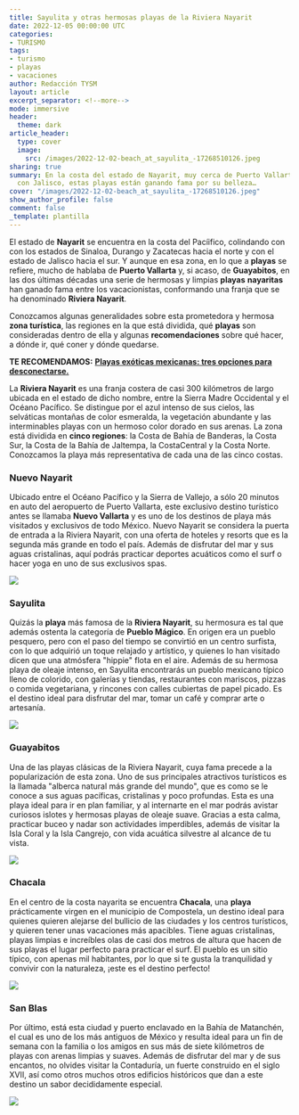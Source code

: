 ```yaml
---
title: Sayulita y otras hermosas playas de la Riviera Nayarit
date: 2022-12-05 00:00:00 UTC
categories:
- TURISMO
tags:
- turismo
- playas
- vacaciones
author: Redacción TYSM
layout: article
excerpt_separator: <!--more-->
mode: immersive
header:
  theme: dark
article_header:
  type: cover
  image:
    src: /images/2022-12-02-beach_at_sayulita_-17268510126.jpeg
sharing: true
summary: En la costa del estado de Nayarit, muy cerca de Puerto Vallarta y de la frontera
  con Jalisco, estas playas están ganando fama por su belleza…
cover: "/images/2022-12-02-beach_at_sayulita_-17268510126.jpeg"
show_author_profile: false
comment: false
_template: plantilla
---
```







El estado de **Nayarit** se encuentra en la costa del Pacíifico, colindando con con los estados de Sinaloa, Durango y Zacatecas hacia el norte y con el estado de Jalisco hacia el sur. Y aunque en esa zona, en lo que a **playas** se refiere, mucho de hablaba de **Puerto Vallarta** y, si acaso, de **Guayabitos**, en las dos últimas décadas una serie de hermosas y limpias **playas** **nayaritas** han ganado fama entre los vacacionistas, conformando una franja que se ha denominado **Riviera Nayarit**.

Conozcamos algunas generalidades sobre esta prometedora y hermosa **zona turística**, las regiones en la que está dividida, qué **playas** son consideradas dentro de ella y algunas **recomendaciones** sobre qué hacer, a dónde ir, qué coner y dónde quedarse.

**TE RECOMENDAMOS:** [**Playas exóticas mexicanas: tres opciones para desconectarse.**](https://blog.tonoysumariachi.com/turismo/2022/04/26/playas-exoticas-mexicanas-tres-opciones-para-desconectarse.html)

La **Riviera Nayarit** es una franja costera de casi 300 kilómetros de largo ubicada en el estado de dicho nombre, entre la Sierra Madre Occidental y el Océano Pacífico. Se distingue por el azul intenso de sus cielos, las selváticas montañas de color esmeralda, la vegetación abundante y las interminables playas con un hermoso color dorado en sus arenas. La zona está dividida en **cinco regiones**: la Costa de Bahía de Banderas, la Costa Sur, la Costa de la Bahía de Jaltempa, la CostaCentral y la Costa Norte. Conozcamos la playa más representativa de cada una de las cinco costas.

### Nuevo Nayarit

Ubicado entre el Océano Pacífico y la Sierra de Vallejo, a sólo 20 minutos en auto del aeropuerto de Puerto Vallarta, este exclusivo destino turístico antes se llamaba **Nuevo Vallarta** y es uno de los destinos de playa más visitados y exclusivos de todo México. Nuevo Nayarit se considera la puerta de entrada a la Riviera Nayarit, con una oferta de hoteles y resorts que es la segunda más grande en todo el país. Además de disfrutar del mar y sus aguas cristalinas, aquí podrás practicar deportes acuáticos como el surf o hacer yoga en uno de sus exclusivos spas.

![](https://upload.wikimedia.org/wikipedia/commons/thumb/0/0a/Villa_Del_Palmar_Flamingos_Nuevo_Vallarta%2C_Mexico_-_panoramio_%2816%29.jpg/1024px-Villa_Del_Palmar_Flamingos_Nuevo_Vallarta%2C_Mexico_-_panoramio_%2816%29.jpg)

### Sayulita

Quizás la **playa** más famosa de la **Riviera Nayarit**, su hermosura es tal que además ostenta la categoría de **Pueblo Mágico**. En origen era un pueblo pesquero, pero con el paso del tiempo se convirtió en un centro surfista, con lo que adquirió un toque relajado y artístico, y quienes lo han visitado dicen que una atmósfera "hippie" flota en el aire. Además de su hermosa playa de oleaje intenso, en Sayulita encontrarás un pueblo mexicano típico lleno de colorido, con galerías y tiendas, restaurantes con mariscos, pizzas o comida vegetariana, y rincones con calles cubiertas de papel picado. Es el destino ideal para disfrutar del mar, tomar un café y comprar arte o artesanía.

![](https://upload.wikimedia.org/wikipedia/commons/f/f4/Beach_Life_and_Cafe_Culture_%2817287660212%29.jpg)

### Guayabitos

Una de las playas clásicas de la Riviera Nayarit, cuya fama precede a la popularización de esta zona. Uno de sus principales atractivos turísticos es la llamada "alberca natural más grande del mundo", que es como se le conoce a sus aguas pacíficas, cristalinas y poco profundas. Esta es una playa ideal para ir en plan familiar, y al internarte en el mar podrás avistar curiosos islotes y hermosas playas de oleaje suave. Gracias a esta calma, practicar buceo y nadar son actividades imperdibles, además de visitar la Isla Coral y la Isla Cangrejo, con vida acuática silvestre al alcance de tu vista.

![](https://upload.wikimedia.org/wikipedia/commons/thumb/6/65/Rincon_de_Guayabitos_-_panoramio_%2811%29.jpg/1024px-Rincon_de_Guayabitos_-_panoramio_%2811%29.jpg)

### Chacala

En el centro de la costa nayarita se encuentra **Chacala**, una **playa** prácticamente virgen en el municipio de Compostela, un destino ideal para quienes quieren alejarse del bullicio de las ciudades y los centros turísticos, y quieren tener unas vacaciones más apacibles. Tiene aguas cristalinas, playas limpias e increíbles olas de casi dos metros de altura que hacen de sus playas el lugar perfecto para practicar el surf. El pueblo es un sitio típico, con apenas mil habitantes, por lo que si te gusta la tranquilidad y convivir con la naturaleza, ¡este es el destino perfecto!

![](https://upload.wikimedia.org/wikipedia/commons/8/8e/Vista_aerea_de_Chacala._-_panoramio.jpg)

### San Blas

Por último, está esta ciudad y puerto enclavado en la Bahía de Matanchén, el cual es uno de los más antiguos de México y resulta ideal para un fin de semana con la familia o los amigos en sus más de siete kilómetros de playas con arenas limpias y suaves. Además de disfrutar del mar y de sus encantos, no olvides visitar la Contaduría, un fuerte construido en el siglo XVII, así como otros muchos otros edificios históricos que dan a este destino un sabor decididamente especial.

![](https://upload.wikimedia.org/wikipedia/commons/thumb/4/42/ATARDECER_EN_SAN_BLAS.JPG/1024px-ATARDECER_EN_SAN_BLAS.JPG)
